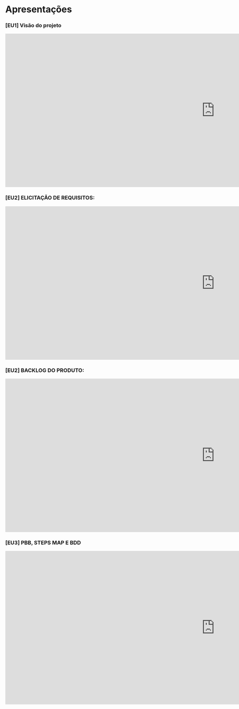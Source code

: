 # Apresentações

### [EU1] Visão do projeto

<iframe width="1309" height="480" src="https://www.youtube.com/embed/n4wH7mvMdP4" title="YouTube video player" frameborder="0" allow="accelerometer; autoplay; clipboard-write; encrypted-media; gyroscope; picture-in-picture" allowfullscreen></iframe>

### [EU2] ELICITAÇÃO DE REQUISITOS:

<iframe width="1309" height="480" src="https://www.youtube.com/embed/M3IpJ0VS1wU" title="YouTube video player" frameborder="0" allow="accelerometer; autoplay; clipboard-write; encrypted-media; gyroscope; picture-in-picture" allowfullscreen></iframe>


### [EU2] BACKLOG DO PRODUTO:

<iframe width="1309" height="480" src="https://www.youtube.com/embed/0YBZl8NnA2E" title="YouTube video player" frameborder="0" allow="accelerometer; autoplay; clipboard-write; encrypted-media; gyroscope; picture-in-picture" allowfullscreen></iframe>

### [EU3] PBB, STEPS MAP E BDD

<iframe width="1309" height="480" src="https://www.youtube.com/embed/e8gKYW0G6lc" title="YouTube video player" frameborder="0" allow="accelerometer; autoplay; clipboard-write; encrypted-media; gyroscope; picture-in-picture" allowfullscreen></iframe>